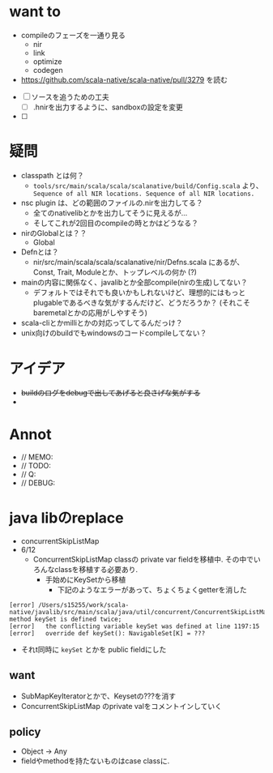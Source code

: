 
# want to
* compileのフェーズを一通り見る
  * nir
  * link
  * optimize
  * codegen
* https://github.com/scala-native/scala-native/pull/3279 を読む
- [ ] ソースを追うための工夫
  - [ ] .hnirを出力するように、sandboxの設定を変更
- [ ] 

# 疑問
* classpath とは何？
  * `tools/src/main/scala/scala/scalanative/build/Config.scala` より、 ` Sequence of all NIR locations. Sequence of all NIR locations.`
* nsc plugin は、どの範囲のファイルの.nirを出力してる？
  * 全てのnativelibとかを出力してそうに見えるが...
  * そしてこれが2回目のcompileの時とかはどうなる？
* nirのGlobalとは？？
  * Global
* Defnとは？
  * nir/src/main/scala/scala/scalanative/nir/Defns.scala にあるが、Const, Trait, Moduleとか、トップレベルの何か (?)
* mainの内容に関係なく、javalibとか全部compile(nirの生成)してない？
  * デフォルトではそれでも良いかもしれないけど、理想的にはもっとplugableであるべきな気がするんだけど、どうだろうか？ (それこそbaremetalとかの応用がしやすそう)
* scala-cliとかmilliとかの対応ってしてるんだっけ？
* unix向けのbuildでもwindowsのコードcompileしてない？


# アイデア
* ~~buildのログをdebugで出してあげると良さげな気がする~~
* 

# Annot
* // MEMO: 
* // TODO: 
* // Q: 
* // DEBUG: 

# java libのreplace
* concurrentSkipListMap
* 6/12
  * ConcurrentSkipListMap classの private var fieldを移植中. その中でいろんなclassを移植する必要あり.
    * 手始めにKeySetから移植
      * 下記のようなエラーがあって、ちょくちょくgetterを消した
```
[error] /Users/s15255/work/scala-native/javalib/src/main/scala/java/util/concurrent/ConcurrentSkipListMap.scala:2325:16: method keySet is defined twice;
[error]   the conflicting variable keySet was defined at line 1197:15
[error]   override def keySet(): NavigableSet[K] = ???
```

   * それt同時に `keySet` とかを public fieldにした



## want
* SubMapKeyIteratorとかで、Keysetの???を消す
* ConcurrentSkipListMap のprivate valをコメントインしていく


## policy
* Object -> Any
* fieldやmethodを持たないものはcase classに.

